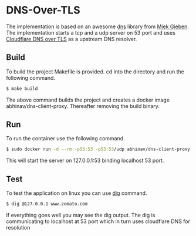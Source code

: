 # DNS-Over-TLS

The implementation is based on an awesome [dns](https://github.com/miekg/dns) library from [Miek Gieben](https://github.com/miekg). The implementation starts a tcp and a udp server on 53 port and uses [Cloudflare DNS over TLS](https://developers.cloudflare.com/1.1.1.1/dns-over-tls/) as a upstream DNS resolver.
## Build
To build the project Makefile is provided. cd into the directory and run the following command.
```sh
$ make build
```
The above command builds the project and creates a docker image abhinav/dns-client-proxy. Thereafter removing the build binary.

## Run
To run the container use the following command.
```sh
$ sudo docker run -d --rm -p53:53 -p53:53/udp abhinav/dns-client-proxy
```
This will start the server on 127.0.0.1:53 binding localhost 53 port.

## Test
To test the application on linux you can use [dig](https://en.wikipedia.org/wiki/Dig_(command)) command.
```sh
$ dig @127.0.0.1 www.zomato.com
```
If everything goes well you may see the dig output. The dig is communicating to localhost at 53 port which in turn uses cloudflare DNS for resolution
